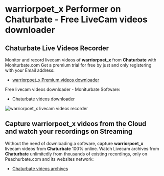 # warriorpoet_x Performer on Chaturbate - Free LiveCam videos downloader

## Chaturbate Live Videos Recorder

Monitor and record livecam videos of **warriorpoet_x** from **Chaturbate** with Moniturbate.com
Get a premium trial for free by just and only registering with your Email address:
* [warriorpoet_x Premium videos downloader](https://moniturbate.com/request-demo-licence-key.html)

Free livecam videos downloader - Moniturbate Software:
* [Chaturbate videos downloader](https://moniturbate.com/moniturbate-download-software.html)

![warriorpoet_x livecam videos recorder](https://peachurnet.com/templates/moniturbate-software.png)


## Capture warriorpoet_x videos from the Cloud and watch your recordings on Streaming

Without the need of downloading a software, capture **warriorpoet_x** livecam videos from **Chaturbate** 100% online.
Watch Livecam archives from **Chaturbate** unlimitedly from thousands of existing recordings, only on Peachurbate.com and its websites network:
* [Chaturbate videos archives](https://peachurnet.com/)